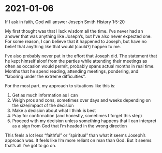 # 2021-01-06

If I ask in faith, God will answer
Joseph Smith History 1:5-20

My first thought was that I lack wisdom all the time.  I’ve never had an answer that was anything like Joseph’s, but I’ve also never expected one.  For some reason, I can believe that it happened to Joseph, but have no belief that anything like that would (could?) happen to me.

I’ve also probably never put in the effort that Joseph did.  The statement that he kept himself aloof from the parties while attending their meetings as often as occasion would permit, probably spans actual months in real time.  Months that he spend reading, attending meetings, pondering, and “laboring under the extreme difficulties”.

For the most part, my approach to situations like this is:

1. Get as much information as I can
2. Weigh pros and cons, sometimes over days and weeks depending on the size/impact of the decision
3. Make a decision about what I think is best
4. Pray for confirmation (and honestly, sometimes I forget this step)
5. Proceed with my decision unless something happens that I can interpret as a sign from God that I’m headed in the wrong direction

This feels a lot less “faithful” or “spiritual” than what it seems Joseph’s approach was.  It feels like I’m more reliant on man than God.  But it seems that’s all I’ve got to go on.
